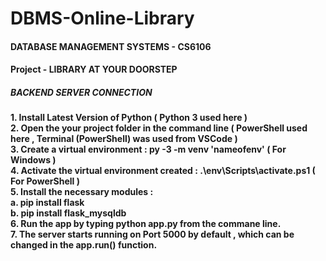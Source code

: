 # DBMS-Online-Library
#### DATABASE MANAGEMENT SYSTEMS - CS6106 ####
#### Project - LIBRARY AT YOUR DOORSTEP ####

##### BACKEND SERVER CONNECTION #####
<b>1. Install Latest Version of Python ( Python 3 used here )</b>  
<b>2. Open the your project folder in the command line ( PowerShell used here , Terminal (PowerShell) was used from VSCode )</b>  
<b>3. Create a virtual environment : py -3 -m venv 'nameofenv' ( For Windows )</b>  
<b>4. Activate the virtual environment created : .\env\Scripts\activate.ps1 ( For PowerShell )</b>  
<b>5. Install the necessary modules :  
  a. pip install flask  
  b. pip install flask_mysqldb  
</b>
<b>6. Run the app by typing python app.py from the commane line.</b>  
<b>7. The server starts running on Port 5000 by default , which can be changed in the app.run() function.</b>  
